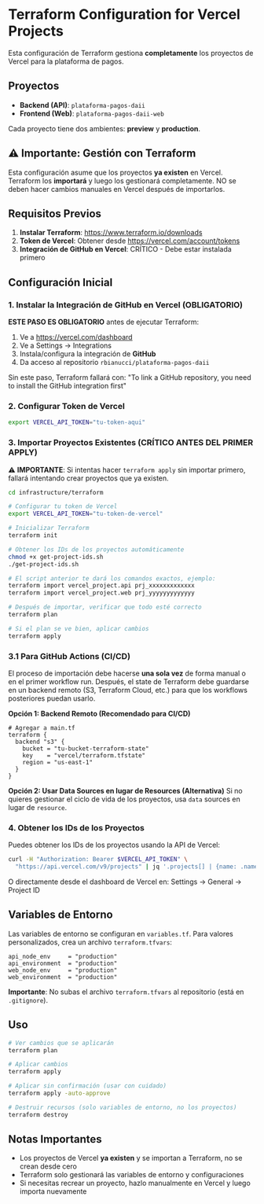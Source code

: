 # Terraform Configuration for Vercel Projects

Esta configuración de Terraform gestiona **completamente** los proyectos de Vercel para la plataforma de pagos.

## Proyectos

- **Backend (API)**: `plataforma-pagos-daii`
- **Frontend (Web)**: `plataforma-pagos-daii-web`

Cada proyecto tiene dos ambientes: **preview** y **production**.

## ⚠️ Importante: Gestión con Terraform

Esta configuración asume que los proyectos **ya existen** en Vercel. Terraform los **importará** y luego los gestionará completamente. NO se deben hacer cambios manuales en Vercel después de importarlos.

## Requisitos Previos

1. **Instalar Terraform**: https://www.terraform.io/downloads
2. **Token de Vercel**: Obtener desde https://vercel.com/account/tokens
3. **Integración de GitHub en Vercel**: CRÍTICO - Debe estar instalada primero

## Configuración Inicial

### 1. Instalar la Integración de GitHub en Vercel (OBLIGATORIO)

**ESTE PASO ES OBLIGATORIO** antes de ejecutar Terraform:

1. Ve a https://vercel.com/dashboard
2. Ve a Settings → Integrations
3. Instala/configura la integración de **GitHub**
4. Da acceso al repositorio `rbianucci/plataforma-pagos-daii`

Sin este paso, Terraform fallará con: "To link a GitHub repository, you need to install the GitHub integration first"

### 2. Configurar Token de Vercel

```bash
export VERCEL_API_TOKEN="tu-token-aqui"
```

### 3. Importar Proyectos Existentes (CRÍTICO ANTES DEL PRIMER APPLY)

⚠️ **IMPORTANTE**: Si intentas hacer `terraform apply` sin importar primero, fallará intentando crear proyectos que ya existen.

```bash
cd infrastructure/terraform

# Configurar tu token de Vercel
export VERCEL_API_TOKEN="tu-token-de-vercel"

# Inicializar Terraform
terraform init

# Obtener los IDs de los proyectos automáticamente
chmod +x get-project-ids.sh
./get-project-ids.sh

# El script anterior te dará los comandos exactos, ejemplo:
terraform import vercel_project.api prj_xxxxxxxxxxxxx
terraform import vercel_project.web prj_yyyyyyyyyyyyy

# Después de importar, verificar que todo esté correcto
terraform plan

# Si el plan se ve bien, aplicar cambios
terraform apply
```

### 3.1 Para GitHub Actions (CI/CD)

El proceso de importación debe hacerse **una sola vez** de forma manual o en el primer workflow run. Después, el state de Terraform debe guardarse en un backend remoto (S3, Terraform Cloud, etc.) para que los workflows posteriores puedan usarlo.

**Opción 1: Backend Remoto (Recomendado para CI/CD)**
```hcl
# Agregar a main.tf
terraform {
  backend "s3" {
    bucket = "tu-bucket-terraform-state"
    key    = "vercel/terraform.tfstate"
    region = "us-east-1"
  }
}
```

**Opción 2: Usar Data Sources en lugar de Resources (Alternativa)**
Si no quieres gestionar el ciclo de vida de los proyectos, usa `data` sources en lugar de `resource`.

### 4. Obtener los IDs de los Proyectos

Puedes obtener los IDs de los proyectos usando la API de Vercel:

```bash
curl -H "Authorization: Bearer $VERCEL_API_TOKEN" \
  "https://api.vercel.com/v9/projects" | jq '.projects[] | {name: .name, id: .id}'
```

O directamente desde el dashboard de Vercel en: Settings → General → Project ID

## Variables de Entorno

Las variables de entorno se configuran en `variables.tf`. Para valores personalizados, crea un archivo `terraform.tfvars`:

```hcl
api_node_env     = "production"
api_environment  = "production"
web_node_env     = "production"
web_environment  = "production"
```

**Importante**: No subas el archivo `terraform.tfvars` al repositorio (está en `.gitignore`).

## Uso

```bash
# Ver cambios que se aplicarán
terraform plan

# Aplicar cambios
terraform apply

# Aplicar sin confirmación (usar con cuidado)
terraform apply -auto-approve

# Destruir recursos (solo variables de entorno, no los proyectos)
terraform destroy
```

## Notas Importantes

- Los proyectos de Vercel **ya existen** y se importan a Terraform, no se crean desde cero
- Terraform solo gestionará las variables de entorno y configuraciones
- Si necesitas recrear un proyecto, hazlo manualmente en Vercel y luego importa nuevamente

